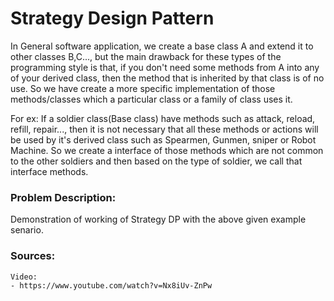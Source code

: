 # Strategy Design Pattern

In General software application, we create a base class A and extend it to other classes B,C..., but the main
drawback for these types of the programming style is that, if you don't need some methods from A into any of your derived class, then the method that is
inherited by that class is of no use. So we have create a more specific implementation of those methods/classes which a particular class or a
family of class uses it.

For ex: If a soldier class(Base class) have methods such as attack, reload, refill, repair..., then it is not necessary that
all these methods or actions will be used by it's derived class such as Spearmen, Gunmen, sniper or Robot Machine. So we create a interface of those methods which are not common
to the other soldiers and then based on the type of soldier, we call that interface methods.

### Problem Description:

Demonstration of working of Strategy DP with the above given example senario.


### Sources:
    Video:
    - https://www.youtube.com/watch?v=Nx8iUv-ZnPw